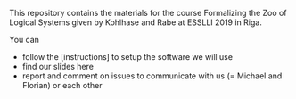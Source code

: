 This repository contains the materials for the course Formalizing the Zoo of Logical Systems given by Kohlhase and Rabe at ESSLLI 2019 in Riga.

You can
* follow the [instructions] to setup the software we will use
* find our slides here
* report and comment on issues to communicate with us (= Michael and Florian) or each other
